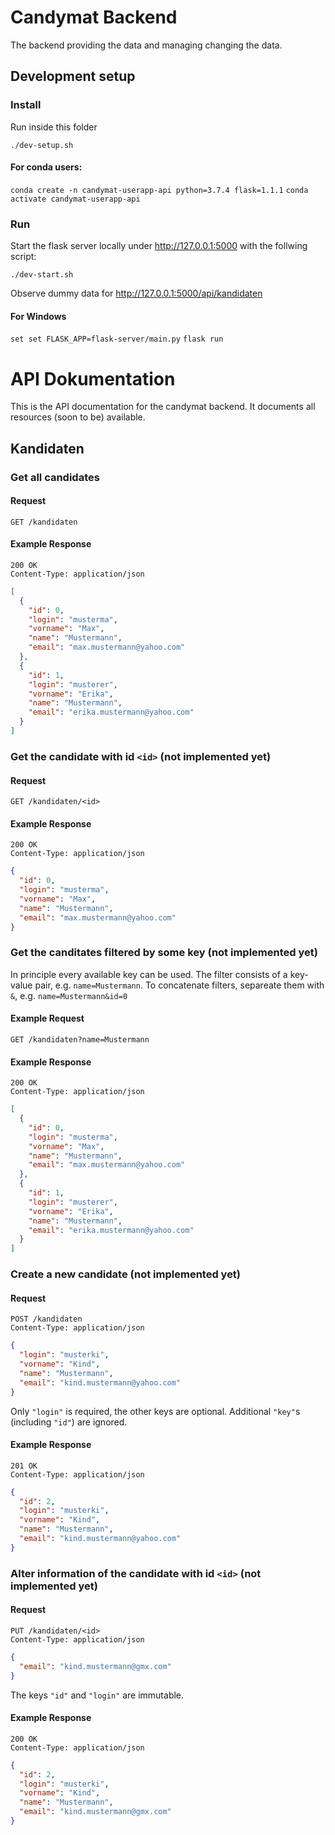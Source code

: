 # Candymat Backend

The backend providing the data and managing changing the data.

## Development setup
### Install
Run inside this folder
```
./dev-setup.sh
```

#### For conda users:
```conda create -n candymat-userapp-api python=3.7.4 flask=1.1.1```
```conda activate candymat-userapp-api```

### Run
Start the flask server locally under http://127.0.0.1:5000 with the follwing script:
```
./dev-start.sh
```
Observe dummy data for http://127.0.0.1:5000/api/kandidaten

#### For Windows
```set set FLASK_APP=flask-server/main.py```
```flask run```


# API Dokumentation
This is the API documentation for the candymat backend.
It documents all resources (soon to be) available.

## Kandidaten
### Get all candidates

#### Request
```
GET /kandidaten
```

#### Example Response
```
200 OK
Content-Type: application/json
```
```json
[
  {
    "id": 0,
    "login": "musterma",
    "vorname": "Max",
    "name": "Mustermann",
    "email": "max.mustermann@yahoo.com"
  },
  {
    "id": 1,
    "login": "musterer",
    "vorname": "Erika",
    "name": "Mustermann",
    "email": "erika.mustermann@yahoo.com"
  }
]
```

### Get the candidate with id `<id>` (not implemented yet)
#### Request
```
GET /kandidaten/<id>
```

#### Example Response
```
200 OK
Content-Type: application/json
```
```json
{
  "id": 0,
  "login": "musterma",
  "vorname": "Max",
  "name": "Mustermann",
  "email": "max.mustermann@yahoo.com"
}
```

### Get the canditates filtered by some key (not implemented yet)
In principle every available key can be used.
The filter consists of a key-value pair, e.g. `name=Mustermann`.
To concatenate filters, separeate them with `&`, e.g. `name=Mustermann&id=0`

#### Example Request
```
GET /kandidaten?name=Mustermann
```

#### Example Response
```
200 OK
Content-Type: application/json
```
```json
[
  {
    "id": 0,
    "login": "musterma",
    "vorname": "Max",
    "name": "Mustermann",
    "email": "max.mustermann@yahoo.com"
  },
  {
    "id": 1,
    "login": "musterer",
    "vorname": "Erika",
    "name": "Mustermann",
    "email": "erika.mustermann@yahoo.com"
  }
]
```

### Create a new candidate (not implemented yet)
#### Request
```
POST /kandidaten
Content-Type: application/json
```
```json
{
  "login": "musterki",
  "vorname": "Kind",
  "name": "Mustermann",
  "email": "kind.mustermann@yahoo.com"
}
```
Only `"login"` is required, the other keys are optional.
Additional `"key"`s (including `"id"`) are ignored.

#### Example Response
```
201 OK
Content-Type: application/json
```
```json
{
  "id": 2,
  "login": "musterki",
  "vorname": "Kind",
  "name": "Mustermann",
  "email": "kind.mustermann@yahoo.com"
}
```

### Alter information of the candidate with id `<id>` (not implemented yet)
#### Request
```
PUT /kandidaten/<id>
Content-Type: application/json
```
```json
{
  "email": "kind.mustermann@gmx.com"
}
```
The keys `"id"` and `"login"` are immutable.

#### Example Response
```
200 OK
Content-Type: application/json
```
```json
{
  "id": 2,
  "login": "musterki",
  "vorname": "Kind",
  "name": "Mustermann",
  "email": "kind.mustermann@gmx.com"
}
```
